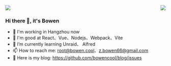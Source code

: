 <div>
<img src="https://github-readme-stats.vercel.app/api?username=bowencool&show_icons=true&count_private=true">
<img align="right" src="https://github-readme-stats.vercel.app/api/top-langs/?username=bowencool">
</div>

### Hi there 👋, it's Bowen

- 🔭 I'm working in Hangzhou now 
- 🦄 I'm good at React、Vue、Nodejs、Webpack、Vite
- 🌱 I’m currently learning Unraid、 Alfred
- 📫 How to reach me: <root@bowen.cool>、<z.bowen66@gmail.com>
- 🔗 Here is my blog: <https://github.com/bowencool/blog/issues>

<!-- - 😄 Pronouns: ... -->
<!-- - 👯 I’m looking to collaborate on ... -->
<!-- - 🤔 I’m looking for help with ... -->
<!-- - 💬 Ask me about ... -->
<!--
[![Readme Card](https://github-readme-stats.vercel.app/api/pin/?username=anuraghazra&repo=github-readme-stats)](https://github.com/anuraghazra/github-readme-stats)
-->
